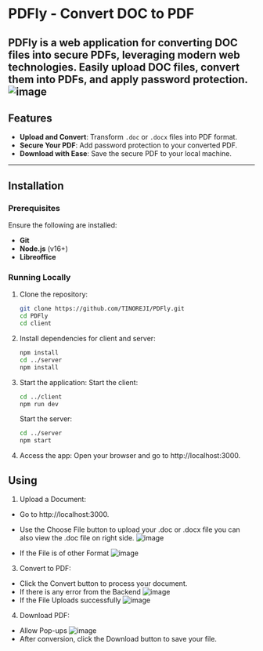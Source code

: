 # PDFly - Convert DOC to PDF

PDFly is a web application for converting DOC files into secure PDFs, leveraging modern web technologies. Easily upload DOC files, convert them into PDFs, and apply password protection.
![image](https://github.com/user-attachments/assets/1d01f63c-003b-4199-b303-e8a463bbe9ee)
---

## Features
- **Upload and Convert**: Transform `.doc` or `.docx` files into PDF format.
- **Secure Your PDF**: Add password protection to your converted PDF.
- **Download with Ease**: Save the secure PDF to your local machine.

---

## Installation

### Prerequisites
Ensure the following are installed:
- **Git**
- **Node.js** (v16+)
- **Libreoffice** 

### Running Locally

1. Clone the repository:
   ```bash
   git clone https://github.com/TINOREJI/PDFly.git
   cd PDFly
   cd client
   ```
2. Install dependencies for client and server:
   ```bash
   npm install
   cd ../server
   npm install
   ```
3. Start the application:
   Start the client:
   ```bash
   cd ../client
   npm run dev
   ```
   Start the server:
   ```bash
   cd ../server
   npm start
   ```
4. Access the app: Open your browser and go to http://localhost:3000.

## Using
1. Upload a Document:
 - Go to http://localhost:3000.
 - Use the Choose File button to upload your .doc or .docx file you can also view the .doc file on right side.
   ![image](https://github.com/user-attachments/assets/3a133899-3ad2-4ca7-9696-7cef61bdc464)
   
 - If the File is of other Format
    ![image](https://github.com/user-attachments/assets/0ae8f157-96ed-4636-b381-eadc62b5a406)
  

3. Convert to PDF:
 - Click the Convert button to process your document.
 - If there is any error from the Backend
   ![image](https://github.com/user-attachments/assets/9c3b26d7-21ac-4ceb-84a2-faa32d53f400)
 - If the File Uploads successfully
   ![image](https://github.com/user-attachments/assets/15f79d91-f02c-452f-940e-b5a0376fd51f)
4. Download PDF:
 - Allow Pop-ups
   ![image](https://github.com/user-attachments/assets/c08c7a4f-feef-4d3a-b1f3-bac2b2724eaa)
- After conversion, click the Download button to save your file.

